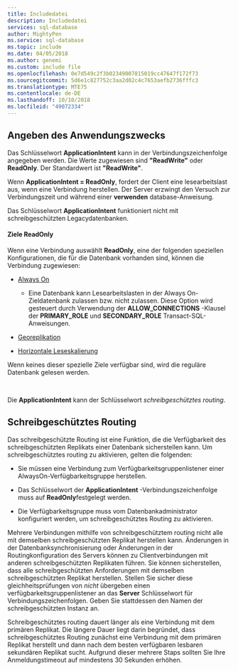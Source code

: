 ```yaml
---
title: Includedatei
description: Includedatei
services: sql-database
author: MightyPen
ms.service: sql-database
ms.topic: include
ms.date: 04/05/2018
ms.author: genemi
ms.custom: include file
ms.openlocfilehash: 0e7d549c2f3b02349007815019cc47647f172f73
ms.sourcegitcommit: 5d6e1c827752c3aa2d02c4c7653aefb2736fffc3
ms.translationtype: MTE75
ms.contentlocale: de-DE
ms.lasthandoff: 10/10/2018
ms.locfileid: "49072334"
---
```

## <a name="specifying-application-intent"></a>Angeben des Anwendungszwecks

Das Schlüsselwort **ApplicationIntent** kann in der Verbindungszeichenfolge angegeben werden. Die Werte zugewiesen sind **"ReadWrite"** oder **ReadOnly**. Der Standardwert ist **"ReadWrite"**.

Wenn **ApplicationIntent = ReadOnly**, fordert der Client eine lesearbeitslast aus, wenn eine Verbindung herstellen. Der Server erzwingt den Versuch zur Verbindungszeit und während einer **verwenden** database-Anweisung.

Das Schlüsselwort **ApplicationIntent** funktioniert nicht mit schreibgeschützten Legacydatenbanken.  


#### <a name="targets-of-readonly"></a>Ziele ReadOnly

Wenn eine Verbindung auswählt **ReadOnly**, eine der folgenden speziellen Konfigurationen, die für die Datenbank vorhanden sind, können die Verbindung zugewiesen:

- [Always On](~/database-engine/availability-groups/windows/overview-of-always-on-availability-groups-sql-server.md)
    - Eine Datenbank kann Lesearbeitslasten in der Always On-Zieldatenbank zulassen bzw. nicht zulassen. Diese Option wird gesteuert durch Verwendung der **ALLOW_CONNECTIONS** -Klausel der **PRIMARY_ROLE** und **SECONDARY_ROLE** Transact-SQL-Anweisungen.

- [Georeplikation](https://docs.microsoft.com/azure/sql-database/sql-database-geo-replication-overview)

- [Horizontale Leseskalierung](https://docs.microsoft.com/azure/sql-database/sql-database-read-scale-out)

Wenn keines dieser spezielle Ziele verfügbar sind, wird die reguläre Datenbank gelesen werden.

&nbsp;

Die **ApplicationIntent** kann der Schlüsselwort *schreibgeschütztes routing*.


## <a name="read-only-routing"></a>Schreibgeschütztes Routing

Das schreibgeschützte Routing ist eine Funktion, die die Verfügbarkeit des schreibgeschützten Replikats einer Datenbank sicherstellen kann. Um schreibgeschütztes routing zu aktivieren, gelten die folgenden:

- Sie müssen eine Verbindung zum Verfügbarkeitsgruppenlistener einer AlwaysOn-Verfügbarkeitsgruppe herstellen.

- Das Schlüsselwort der **ApplicationIntent** -Verbindungszeichenfolge muss auf **ReadOnly**festgelegt werden.

- Die Verfügbarkeitsgruppe muss vom Datenbankadministrator konfiguriert werden, um schreibgeschütztes Routing zu aktivieren.

Mehrere Verbindungen mithilfe von schreibgeschütztem routing nicht alle mit demselben schreibgeschützten Replikat herstellen kann. Änderungen in der Datenbanksynchronisierung oder Änderungen in der Routingkonfiguration des Servers können zu Clientverbindungen mit anderen schreibgeschützten Replikaten führen. Sie können sicherstellen, dass alle schreibgeschützten Anforderungen mit demselben schreibgeschützten Replikat herstellen. Stellen Sie sicher diese gleichheitsprüfungen von *nicht* übergeben einen verfügbarkeitsgruppenlistener an das **Server** Schlüsselwort für Verbindungszeichenfolgen. Geben Sie stattdessen den Namen der schreibgeschützten Instanz an.

Schreibgeschütztes routing dauert länger als eine Verbindung mit dem primären Replikat. Die längere Dauer liegt darin begründet, dass schreibgeschütztes Routing zunächst eine Verbindung mit dem primären Replikat herstellt und dann nach dem besten verfügbaren lesbaren sekundären Replikat sucht. Aufgrund dieser mehrere Staps sollten Sie Ihre Anmeldungstimeout auf mindestens 30 Sekunden erhöhen.


